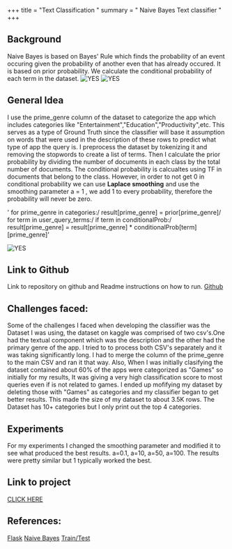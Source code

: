 
+++ title = "Text Classification " 
summary = " Naive Bayes Text classifier " 
+++
## Background 
Naive Bayes is based on Bayes' Rule which finds the probability of an event occuring given the probability of another even that has already occured. It is based on prior probability. We calculate the conditional probability of each term in the dataset.
 ![YES](/post/naiveBayes.png)
 ![YES](/post/posterior.png)


## General Idea
I use the prime_genre column of the dataset to categorize the app which includes categories like "Entertainment","Education","Productivity",etc. This serves as a type of Ground Truth since the classifier will base it assumption on words that were used in the description of these rows to predict what type of app the query is. I preprocess the dataset by tokenizing it and removing the stopwords to create a list of terms. Then I calculate the prior probability by dividing the number of documents in each class by the total number of documents. The conditional probability is calcualtes using TF in documents that belong to the class. However, in order to not get 0 in conditional probability we can use **Laplace smoothing** and use the smoothing parameter a = 1 , we add 1 to every 
probability, therefore the probability will never be zero.

  ' for prime_genre in categories:/
            result[prime_genre] = prior[prime_genre]/
            for term in user_query_terms:/
                if term in conditionalProb:/
                    result[prime_genre] = result[prime_genre] * conditionalProb[term][prime_genre]'

 ![YES](/post/laplace.png)
## Link to Github 
Link to repository on github and Readme instructions on how to run. 
[Github](https://github.com/sergiog23/YoutubeSearchClassify/blob/master/README.md)

## Challenges faced:
 Some of the challenges I faced when developing the classifier was the Dataset I was using, the dataset on kaggle was comprised of two csv's.One had the textual component which was the description and the other had the primary genre of the app. I tried to to process both CSV's separately and it was taking significantly long. I had to merge the column of the prime_genre to the main CSV and ran it that way. Also, When I was initially clasifying the dataset contained about 60% of the apps were categorized as "Games" so initially for my results, It was giving a very high classification score to most queries even if is not related to games. I ended up mofifying my dataset by deleting those with "Games" as categories and my classifier began to get better results. This made the size of my dataset to about 3.5K rows. The Dataset has 10+ categories but I only print out the top 4 categories.

## Experiments 
For my experiments I changed the smoothing parameter and modified it to see what produced the best results. a=0.1, a=10, a=50, a=100. The results were pretty similar but 1 typically worked the best. 
## Link to project 
[CLICK HERE](http://sergioguerrero.pythonanywhere.com/)


## References: 
[Flask](https://www.youtube.com/watch?v=MwZwr5Tvyxo&list=PL-osiE80TeTs4UjLw5MM6OjgkjFeUxCYH)
[Naive Bayes](https://towardsdatascience.com/introduction-to-naive-bayes-classification-4cffabb1ae54)
[Train/Test](https://towardsdatascience.com/train-test-split-and-cross-validation-in-python-80b61beca4b6)
